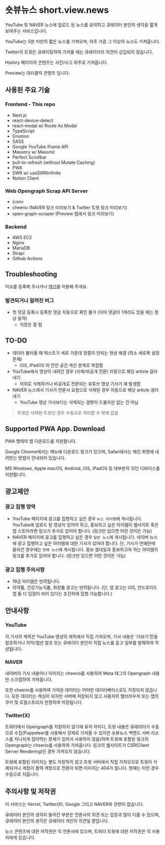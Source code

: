 # 숏뷰뉴스 short.view.news

YouTube 및 NAVER 뉴스에 업로드 된 뉴스를 요약하고 큐레이터 본인의 생각을 짧게 보여주는 서비스입니다.

YouTube는 5분 미만의 짧은 뉴스를 가져오며, 아주 가끔 그 이상의 뉴스도 가져옵니다.

Twitter의 트윗은 큐레이팅하여 가져올 때는 큐레이터의 의견이 삽입되지 않습니다.

History 페이지의 콘텐츠는 사건/사고 위주로 가져옵니다.

Preview는 대리클릭 콘텐츠 입니다.

## 사용된 주요 기술

### Frontend - This repo

- Next.js
- react-device-detect
- react-modal w/ Route As Modal
- TypeScript
- Emotion
- SASS
- Google YouTube iframe API
- Masonry w/ Masonic
- Perfect Scrollbar
- pull-to-refresh (without Mutate Caching)
- PWA
- SWR w/ useSWRInfinite
- Notion Client

### Web Opengraph Scrap API Server

- iconv
- cheerio (NAVER 링크 미리보기 & Twitter 트윗 링크 미리보기)
- open-graph-scraper (Preview 탭에서 링크 미리보기)

### Backend

- AWS EC2
- Nginx
- MariaDB
- Strapi
- Github Actions

## Troubleshooting

이슈를 등록해 주시거나 [여기](https://shorts.dev1stud.io/contact-us)를 이용해 주세요.

### 발견되거나 알려진 버그

- 첫 댓글 등록시 등록한 댓글 자동으로 확인 불가 (이미 댓글이 1개라도 있을 때는 정상 동작)
  - 저장은 잘 됨

## TO-DO

- 데이터 불러올 때 텍스트가 세로 가운데 정렬이 안되는 현상 해결 (최소 세로폭 설정 문제)
  - iOS, iPadOS 의 안전 공간 계산 문제로 복잡함
- YouTube에서 영상이 내려간 경우 (삭제/비공개 전환) 자동으로 해당 article 걸러내기
  - 의외로 삭제하거나 비공개로 전환되는 유튜브 영상 기사가 꽤 발생함
- NAVER 뉴스에서 기사가 언론사 요청으로 삭제된 경우 자동으로 해당 article 걸러내기
  - YouTube 영상 기사보다는 삭제되는 경향이 드물지만 없는 건 아님

> 트윗은 삭제된 트윗인 경우 수동으로 처리할 수 밖에 없음

## Supported PWA App. Download

PWA 형태의 앱 다운로드를 지원합니다.

Google Chrome에서는 메뉴에 다운로드 링크가 있으며, Safari에서는 메인 화면에 내려받는 방법이 안내되어 있습니다.

MS Windows, Apple macOS, Android, iOS, iPadOS 등 대부분의 모던 디바이스를 지원합니다.

## 광고제안

### 광고 집행 영역

- YouTube 페이지에 광고를 집행하고 싶은 경우 `뉴스 아이템`에 게시됩니다. YouTube에 업로드 된 영상이 있어야 하고, 홍보하고 싶은 아이템이 웹사이트 혹은 앱 스토어라면 링크가 추가로 있어야 합니다. (링크만 있으면 어떤 것이든 가능)
- NAVER 페이지에 광고를 집행하고 싶은 경우 `일반 뉴스`에 게시됩니다. 네이버 뉴스에 광고 집행하고 싶은 아이템에 대한 기사가 있어야 합니다. 단, 기사가 연예란에 올라간 경우에는 `연예 뉴스`에 게시됩니다. 홍보 썸네일과 홍보하고자 하는 아이템의 링크를 추가로 있어야 합니다. (링크만 있으면 어떤 것이든 가능)

### 광고 집행 주의사항

- 19금 아이템은 반려됩니다.
- 의약품, 건강기능식품, 화장품 광고는 반려됩니다. (단, 앱 광고는 iOS, 안드로이드 앱 둘 다 입점이 되어 있다는 조건하에 집행 가능합니다.)

## 안내사항

### YouTube

각 기사의 제목은 YouTube 영상의 제목에서 직접 가져오며, 기사 내용은 '더보기'란을 참조하거나 자막/캡션 참조 또는 큐레이터 본인이 직접 뉴스를 듣고 일부를 발췌하여 작성됩니다.

### NAVER

네이버의 기사 내용이나 이미지는 cheerio를 사용하여 Meta 태그의 Opengraph 내용만 스크랩하여 가져옵니다.

또한 cheerio를 사용하여 가져온 데이터는 어떠한 데이터베이스로도 저장되지 않습니다. 모든 데이터는 캐싱이 되지만 서버에 저장되지 않고 사용자의 웹브라우저 또는 앱의 쿠키 및 로컬스토리지 한정하여 저장됩니다.

### Twitter(X)

트위터에서 Opengraph를 지원하지 않기에 유저 아이디, 트윗 내용은 큐레이터가 수동으로 수집(Puppeteer를 사용해서 강제로 가져올 수 있지만 숏뷰뉴스 백엔드 서버 리소스를 지나치게 잡아먹는 문제가 있어서 사용하지 않음)하며 트윗에 포함된 링크의 Opengraph는 cheerio를 사용하여 가져옵니다. 링크의 웹사이트가 CSR(Client Server Rendering)인 경우 가져오지 않습니다.

트윗에 포함된 이미지는 별도 저장하지 않고 트윗 서버에서 직접 가져오므로 트윗이 삭제되거나 계정이 플텍 계정으로 전환이 되면 이미지는 404가 됩니다. 현재는 이런 경우 수동으로 지웁니다.

## 주의사항 및 저작권

이 서비스는 Vercel, Twitter(X), Google 그리고 NAVER와 관련이 없습니다.

큐레이터 본인의 생각이 들어간 부분은 언론사의 의견 또는 입장과 많이 다를 수 있으며, 큐레이터 본인의 생각은 큐레이터 개인의 의견일 뿐입니다.

뉴스 콘텐츠에 대한 저작권은 각 언론사에 있으며, 트위터 트윗에 대한 저작권은 각 사용자에게 있습니다.
